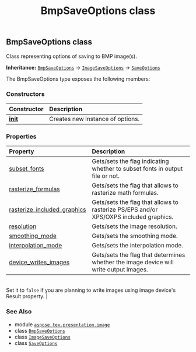 ﻿---
title: BmpSaveOptions class
second_title: Aspose.TeX for Python via .NET API References
description: 
type: docs
weight: 10
url: /python-net/aspose.tex.presentation.image/bmpsaveoptions/
is_root: false
---

## BmpSaveOptions class

Class representing options of saving to BMP image(s).



**Inheritance:** [`BmpSaveOptions`](/tex/python-net/aspose.tex.presentation.image/bmpsaveoptions) → 
[`ImageSaveOptions`](/tex/python-net/aspose.tex.presentation.image/imagesaveoptions) → 
[`SaveOptions`](/tex/python-net/aspose.tex.presentation/saveoptions)



The BmpSaveOptions type exposes the following members:

### Constructors
| Constructor | Description |
| :- | :- |
| [__init__](/tex/python-net/aspose.tex.presentation.image/bmpsaveoptions/__init__/#) | Creates new instance of options. |


### Properties
| Property | Description |
| :- | :- |
| [subset_fonts](/tex/python-net/aspose.tex.presentation.image/bmpsaveoptions/subset_fonts) | Gets/sets the flag indicating whether to subset fonts in output file or not. |
| [rasterize_formulas](/tex/python-net/aspose.tex.presentation.image/bmpsaveoptions/rasterize_formulas) | Gets/sets the flag that allows to rasterize math formulas. |
| [rasterize_included_graphics](/tex/python-net/aspose.tex.presentation.image/bmpsaveoptions/rasterize_included_graphics) | Gets/sets the flag that allows to rasterize PS/EPS and/or XPS/OXPS included graphics. |
| [resolution](/tex/python-net/aspose.tex.presentation.image/bmpsaveoptions/resolution) | Gets/sets the image resolution. |
| [smoothing_mode](/tex/python-net/aspose.tex.presentation.image/bmpsaveoptions/smoothing_mode) | Gets/sets the smoothing mode. |
| [interpolation_mode](/tex/python-net/aspose.tex.presentation.image/bmpsaveoptions/interpolation_mode) | Gets/sets the interpolation mode. |
| [device_writes_images](/tex/python-net/aspose.tex.presentation.image/bmpsaveoptions/device_writes_images) | Gets/sets the flag that determines whether the image device will write output images.<br/>Set it to `false` if you are planning to write images using image device's<br/>Result property. |



### See Also
* module [`aspose.tex.presentation.image`](..)
* class [`BmpSaveOptions`](/tex/python-net/aspose.tex.presentation.image/bmpsaveoptions)
* class [`ImageSaveOptions`](/tex/python-net/aspose.tex.presentation.image/imagesaveoptions)
* class [`SaveOptions`](/tex/python-net/aspose.tex.presentation/saveoptions)
